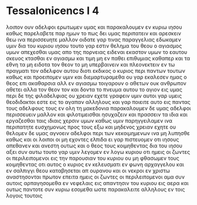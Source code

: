# Tessalonicencs I 4
λοιπον ουν αδελφοι ερωτωμεν υμας και παρακαλουμεν εν κυριω ιησου καθως παρελαβετε παρ ημων το πως δει υμας περιπατειν και αρεσκειν θεω ινα περισσευητε μαλλον
οιδατε γαρ τινας παραγγελιας εδωκαμεν υμιν δια του κυριου ιησου
τουτο γαρ εστιν θελημα του θεου ο αγιασμος υμων απεχεσθαι υμας απο της πορνειας
ειδεναι εκαστον υμων το εαυτου σκευος κτασθαι εν αγιασμω και τιμη
μη εν παθει επιθυμιας καθαπερ και τα εθνη τα μη ειδοτα τον θεον
το μη υπερβαινειν και πλεονεκτειν εν τω πραγματι τον αδελφον αυτου διοτι εκδικος ο κυριος περι παντων τουτων καθως και προειπομεν υμιν και διεμαρτυραμεθα
ου γαρ εκαλεσεν ημας ο θεος επι ακαθαρσια αλλ εν αγιασμω
τοιγαρουν ο αθετων ουκ ανθρωπον αθετει αλλα τον θεον τον και δοντα το πνευμα αυτου το αγιον εις υμας
περι δε της φιλαδελφιας ου χρειαν εχετε γραφειν υμιν αυτοι γαρ υμεις θεοδιδακτοι εστε εις το αγαπαν αλληλους
και γαρ ποιειτε αυτο εις παντας τους αδελφους τους εν ολη τη μακεδονια παρακαλουμεν δε υμας αδελφοι περισσευειν μαλλον
και φιλοτιμεισθαι ησυχαζειν και πρασσειν τα ιδια και εργαζεσθαι ταις ιδιαις χερσιν υμων καθως υμιν παρηγγειλαμεν
ινα περιπατητε ευσχημονως προς τους εξω και μηδενος χρειαν εχητε
ου θελομεν δε υμας αγνοειν αδελφοι περι των κεκοιμημενων ινα μη λυπησθε καθως και οι λοιποι οι μη εχοντες ελπιδα
ει γαρ πιστευομεν οτι ιησους απεθανεν και ανεστη ουτως και ο θεος τους κοιμηθεντας δια του ιησου αξει συν αυτω
τουτο γαρ υμιν λεγομεν εν λογω κυριου οτι ημεις οι ζωντες οι περιλειπομενοι εις την παρουσιαν του κυριου ου μη φθασωμεν τους κοιμηθεντας
οτι αυτος ο κυριος εν κελευσματι εν φωνη αρχαγγελου και εν σαλπιγγι θεου καταβησεται απ ουρανου και οι νεκροι εν χριστω αναστησονται πρωτον
επειτα ημεις οι ζωντες οι περιλειπομενοι αμα συν αυτοις αρπαγησομεθα εν νεφελαις εις απαντησιν του κυριου εις αερα και ουτως παντοτε συν κυριω εσομεθα
ωστε παρακαλειτε αλληλους εν τοις λογοις τουτοις

